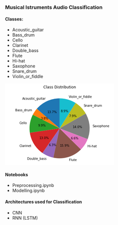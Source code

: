 ### Musical Istruments Audio Classification

#### Classes:
- Acoustic_guitar   
- Bass_drum        
- Cello           
- Clarinet        
- Double_bass     
- Flute               
- Hi-hat             
- Saxophone          
- Snare_drum         
- Violin_or_fiddle 

![Class Distribution](assets/class_distribution.png)

#### Notebooks
- Preprocessing.ipynb
- Modelling.ipynb

#### Architectures used for Classification
- CNN
- RNN (LSTM)
